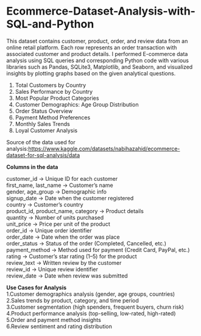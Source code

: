 # Ecommerce-Dataset-Analysis-with-SQL-and-Python
This dataset contains customer, product, order, and review data from an online retail platform. Each row represents an order transaction with associated customer and product details.
  I performed E-commerce data analysis using SQL queries and corresponding Python code with various libraries such as Pandas, SQLite3, Matplotlib, and Seaborn, and visualized insights by plotting graphs based on the given analytical questions.
1. Total Customers by Country
2. Sales Performance by Country
3. Most Popular Product Categories
4. Customer Demographics: Age Group Distribution
5. Order Status Overview
6. Payment Method Preferences
7. Monthly Sales Trends
8. Loyal Customer Analysis

Source of the data used for analysis:https://www.kaggle.com/datasets/nabihazahid/ecommerce-dataset-for-sql-analysis/data

**Columns in the data**

customer_id → Unique ID for each customer  
first_name, last_name → Customer’s name  
gender, age_group → Demographic info  
signup_date → Date when the customer registered  
country → Customer’s country  
product_id, product_name, category → Product details  
quantity → Number of units purchased  
unit_price → Price per unit of the product  
order_id → Unique order identifier  
order_date → Date when the order was place  
order_status → Status of the order (Completed, Cancelled, etc.)  
payment_method → Method used for payment (Credit Card, PayPal, etc.)  
rating → Customer’s star rating (1–5) for the product  
review_text → Written review by the customer  
review_id → Unique review identifier  
review_date → Date when review was submitted  


**Use Cases for Analysis**  
1.Customer demographics analysis (gender, age groups, countries)  
2.Sales trends by product, category, and time period  
3.Customer segmentation (high spenders, frequent buyers, churn risk)  
4.Product performance analysis (top-selling, low-rated, high-rated)  
5.Order and payment method insights  
6.Review sentiment and rating distribution  

